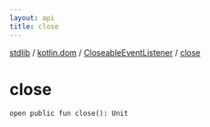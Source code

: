 ```yaml
---
layout: api
title: close
---
```

[stdlib](../../index.md) / [kotlin.dom](../index.md) / [CloseableEventListener](index.md) / [close](close.md)

# close

```
open public fun close(): Unit
```
